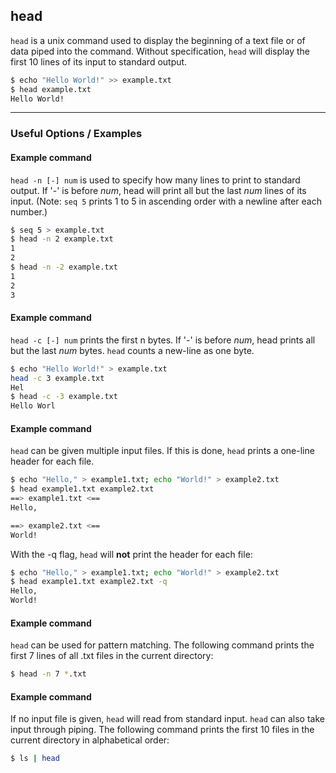 head
-------

`head` is a unix command used to display the beginning of a text file or of data piped into the command. Without specification, `head` will display the first 10 lines of its input to standard output.

~~~ bash
$ echo "Hello World!" >> example.txt
$ head example.txt
Hello World!
~~~

---

### Useful Options / Examples

#### Example command
`head -n [-] num` is used to specify how many lines to print to standard output. If '-' is before *num*, head will print all but the last *num* lines of its input.
(Note: `seq 5` prints 1 to 5 in ascending order with a newline after each number.)

~~~ bash
$ seq 5 > example.txt
$ head -n 2 example.txt
1
2
$ head -n -2 example.txt
1
2
3
~~~

#### Example command
`head -c [-] num` prints the first n bytes. If '-' is before *num*, head prints all but the last *num* bytes. `head` counts a new-line as one byte.

~~~ bash
$ echo "Hello World!" > example.txt
head -c 3 example.txt
Hel
$ head -c -3 example.txt
Hello Worl
~~~ 

#### Example command
`head` can be given multiple input files. If this is done, `head` prints a one-line header for each file.

~~~ bash
$ echo "Hello," > example1.txt; echo "World!" > example2.txt
$ head example1.txt example2.txt
==> example1.txt <==
Hello, 

==> example2.txt <==
World!
~~~

With the -q flag, `head` will **not** print the header for each file:

~~~ bash
$ echo "Hello," > example1.txt; echo "World!" > example2.txt
$ head example1.txt example2.txt -q
Hello,
World!
~~~

#### Example command
`head` can be used for pattern matching. The following command prints the first 7 lines of all .txt files in the current directory:

~~~ bash
$ head -n 7 *.txt
~~~

#### Example command
If no input file is given, `head` will read from standard input. `head` can also take input through piping.
The following command prints the first 10 files in the current directory in alphabetical order:

~~~ bash
$ ls | head
~~~
